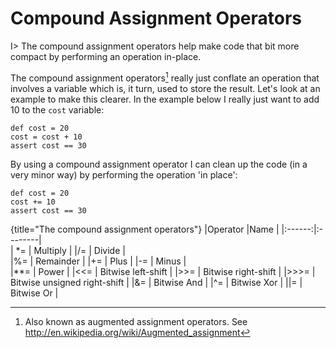 # Compound Assignment Operators

I> The compound assignment operators help make code that bit more compact by performing an operation in-place.

The compound assignment operators[^aug] really just conflate an operation that involves a variable which is, it turn, used to store the result. Let's look at an example to make this clearer. In the example below I really just want to add 10 to the `cost` variable:

	def cost = 20
	cost = cost + 10
	assert cost == 30

By using a compound assignment operator I can clean up the code (in a very minor way) by performing the operation 'in place':

	def cost = 20
	cost += 10
	assert cost == 30

{title="The compound assignment operators"}
|Operator |Name	| 
|:------:|:--------|  
| \*=      	| Multiply	| 
|/=   	| Divide	|  
|%=      	| Remainder	| 
|+=      	| Plus	| 
|-=      	| Minus	|  
|**=	| Power	| 
|<<=     	| Bitwise left-shift	| 
|\>>=    	| Bitwise right-shift	| 
|\>>>=  	| Bitwise unsigned right-shift	| 
|&=      	| Bitwise And	| 
|^=      	| Bitwise Xor	| 
|\|=     	| Bitwise Or	|  

[^aug]: Also known as augmented assignment operators. See <http://en.wikipedia.org/wiki/Augmented_assignment>